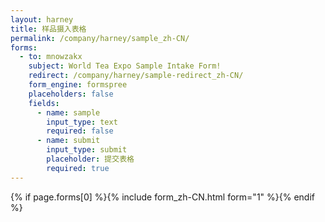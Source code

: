 ```yaml
---
layout: harney
title: 样品摄入表格
permalink: /company/harney/sample_zh-CN/
forms:
  - to: mnowzakx
    subject: World Tea Expo Sample Intake Form!
    redirect: /company/harney/sample-redirect_zh-CN/
    form_engine: formspree
    placeholders: false
    fields: 
      - name: sample
        input_type: text
        required: false
      - name: submit
        input_type: submit
        placeholder: 提交表格
        required: true
---
```



<div id="form-wrapper">
	

  {% if page.forms[0] %}{% include form_zh-CN.html form="1" %}{% endif %}

</div>







